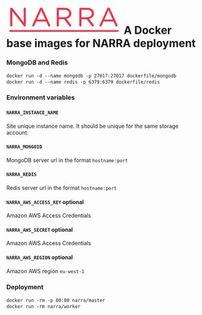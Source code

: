 ![narra logo](narra.png)
A Docker base images for NARRA deployment
=========================================

### MongoDB and Redis

    docker run -d --name mongodb -p 27017:27017 dockerfile/mongodb
    docker run -d --name redis -p 6379:6379 dockerfile/redis

### Environment variables

#### `NARRA_INSTANCE_NAME`

Site unique instance name. It should be unique for the same storage account.

#### `NARRA_MONGOID`

MongoDB server url in the format `hostname:port`

#### `NARRA_REDIS`

Redis server url in the format `hostname:port`

#### `NARRA_AWS_ACCESS_KEY` optional

Amazon AWS Access Credentials

#### `NARRA_AWS_SECRET` optional

Amazon AWS Access Credentials

#### `NARRA_AWS_REGION` optional

Amazon AWS region `eu-west-1`

### Deployment

    docker run -rm -p 80:80 narra/master
    docker run -rm narra/worker

